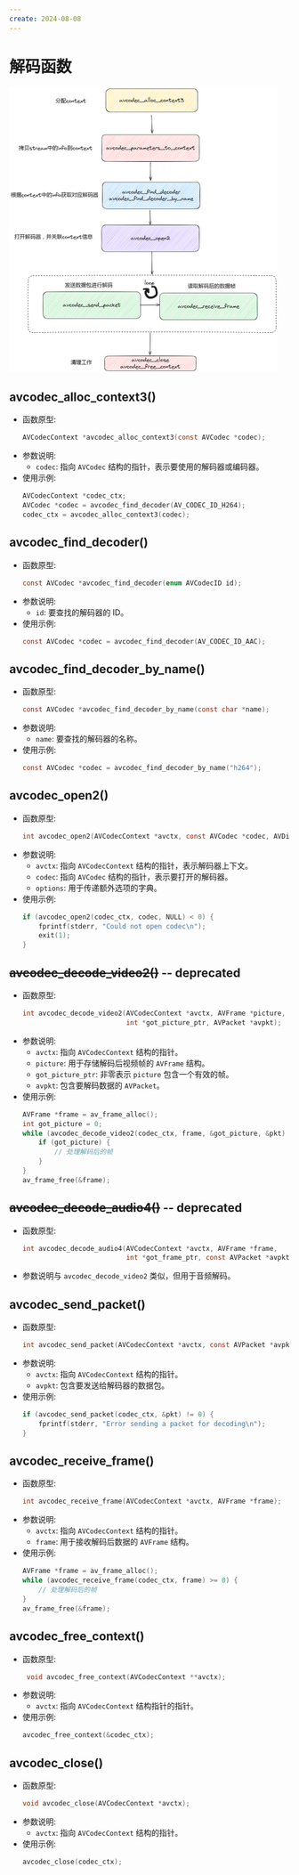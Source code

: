 ```yaml
---
create: 2024-08-08
---
```

# 解码函数

<img src="./assets/解码流程.png" alt="解码流程" style="zoom:50%;" />

## **avcodec_alloc_context3()**

- 函数原型:
  ```c
  AVCodecContext *avcodec_alloc_context3(const AVCodec *codec);
  ```
- 参数说明:
  - `codec`: 指向 `AVCodec` 结构的指针，表示要使用的解码器或编码器。
- 使用示例:
  ```c
  AVCodecContext *codec_ctx;
  AVCodec *codec = avcodec_find_decoder(AV_CODEC_ID_H264);
  codec_ctx = avcodec_alloc_context3(codec);
  ```

## **avcodec_find_decoder()**

- 函数原型:
  ```c
  const AVCodec *avcodec_find_decoder(enum AVCodecID id);
  ```
- 参数说明:
  - `id`: 要查找的解码器的 ID。
- 使用示例:
  ```c
  const AVCodec *codec = avcodec_find_decoder(AV_CODEC_ID_AAC);
  ```

## **avcodec_find_decoder_by_name()**

- 函数原型:
  ```c
  const AVCodec *avcodec_find_decoder_by_name(const char *name);
  ```
- 参数说明:
  - `name`: 要查找的解码器的名称。
- 使用示例:
  ```c
  const AVCodec *codec = avcodec_find_decoder_by_name("h264");
  ```

## **avcodec_open2()**

- 函数原型:
  ```c
  int avcodec_open2(AVCodecContext *avctx, const AVCodec *codec, AVDictionary **options);
  ```
- 参数说明:
  - `avctx`: 指向 `AVCodecContext` 结构的指针，表示解码器上下文。
  - `codec`: 指向 `AVCodec` 结构的指针，表示要打开的解码器。
  - `options`: 用于传递额外选项的字典。
- 使用示例:
  ```c
  if (avcodec_open2(codec_ctx, codec, NULL) < 0) {
      fprintf(stderr, "Could not open codec\n");
      exit(1);
  }
  ```

## ~~**avcodec_decode_video2()**~~ -- deprecated

- 函数原型:
  ```c
  int avcodec_decode_video2(AVCodecContext *avctx, AVFrame *picture,
                            int *got_picture_ptr, AVPacket *avpkt);
  ```
- 参数说明:
  - `avctx`: 指向 `AVCodecContext` 结构的指针。
  - `picture`: 用于存储解码后视频帧的 `AVFrame` 结构。
  - `got_picture_ptr`: 非零表示 `picture` 包含一个有效的帧。
  - `avpkt`: 包含要解码数据的 `AVPacket`。
- 使用示例:
  ```c
  AVFrame *frame = av_frame_alloc();
  int got_picture = 0;
  while (avcodec_decode_video2(codec_ctx, frame, &got_picture, &pkt) >= 0) {
      if (got_picture) {
          // 处理解码后的帧
      }
  }
  av_frame_free(&frame);
  ```

## ~~**avcodec_decode_audio4()**~~ -- deprecated

- 函数原型:
  ```c
  int avcodec_decode_audio4(AVCodecContext *avctx, AVFrame *frame,
                            int *got_frame_ptr, const AVPacket *avpkt);
  ```
- 参数说明与 `avcodec_decode_video2` 类似，但用于音频解码。

## **avcodec_send_packet()**

- 函数原型:
  ```c
  int avcodec_send_packet(AVCodecContext *avctx, const AVPacket *avpkt);
  ```
- 参数说明:
  - `avctx`: 指向 `AVCodecContext` 结构的指针。
  - `avpkt`: 包含要发送给解码器的数据包。
- 使用示例:
  ```c
  if (avcodec_send_packet(codec_ctx, &pkt) != 0) {
      fprintf(stderr, "Error sending a packet for decoding\n");
  }
  ```

## **avcodec_receive_frame()**

- 函数原型:
  ```c
  int avcodec_receive_frame(AVCodecContext *avctx, AVFrame *frame);
  ```
- 参数说明:
  - `avctx`: 指向 `AVCodecContext` 结构的指针。
  - `frame`: 用于接收解码后数据的 `AVFrame` 结构。
- 使用示例:
  ```c
  AVFrame *frame = av_frame_alloc();
  while (avcodec_receive_frame(codec_ctx, frame) >= 0) {
      // 处理解码后的帧
  }
  av_frame_free(&frame);
  ```

## **avcodec_free_context()**

- 函数原型:
  ```c
   void avcodec_free_context(AVCodecContext **avctx);
- 参数说明:
  - `avctx`: 指向 `AVCodecContext` 结构指针的指针。
- 使用示例:
  ```c
  avcodec_free_context(&codec_ctx);

## **avcodec_close()**

- 函数原型:
  ```c
  void avcodec_close(AVCodecContext *avctx);
  ```
- 参数说明:
  - `avctx`: 指向 `AVCodecContext` 结构的指针。
- 使用示例:
  ```c
  avcodec_close(codec_ctx);
  ```